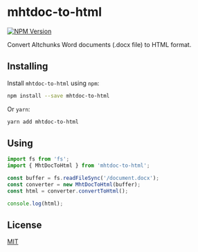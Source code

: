# mhtdoc-to-html

[![NPM Version][npm-image]][npm-url]

Convert Altchunks Word documents (.docx file) to HTML format.

## Installing

Install `mhtdoc-to-html` using `npm`:

```bash
npm install --save mhtdoc-to-html
```

Or `yarn`:

```bash
yarn add mhtdoc-to-html
```

## Using

```typescript
import fs from 'fs';
import { MhtDocToHtml } from 'mhtdoc-to-html';

const buffer = fs.readFileSync('/document.docx');
const converter = new MhtDocToHtml(buffer);
const html = converter.convertToHtml();

console.log(html);
```

## License

[MIT](LICENSE)

[npm-image]: https://img.shields.io/npm/v/mhtdoc-to-html.svg
[npm-url]: https://npmjs.org/package/mhtdoc-to-html